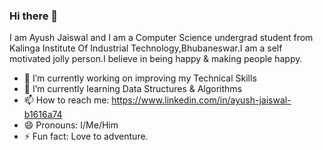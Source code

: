 ### Hi there 👋

I am Ayush Jaiswal and I am a Computer Science undergrad student from Kalinga Institute Of Industrial Technology,Bhubaneswar.I am a self motivated jolly person.I believe in being happy & making people happy. 

- 🔭 I’m currently working on improving my Technical Skills
- 🌱 I’m currently learning Data Structures & Algorithms
- 📫 How to reach me: https://www.linkedin.com/in/ayush-jaiswal-b1616a74
- 😄 Pronouns: I/Me/Him
- ⚡ Fun fact: Love to adventure.

